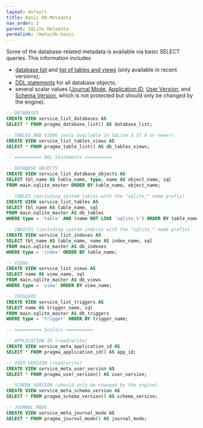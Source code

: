```yaml
---
layout: default
title: Basic DB Metadata
nav_order: 3
parent: SQLite Metadata
permalink: /meta/db-basic
---
```


Some of the database-related metadata is available via basic SELECT queries. This information includes 

 - [database list][] and [list of tables and views][table-view list] (only available in recent versions);
 - [DDL statements][] for all database objects;
 - several scalar values ([Journal Mode][], [Application ID][], [User Version][], and [Schema Version][], which is not protected but should only be changed by the engine).

~~~sql
-- DATABASES
CREATE VIEW service_list_databases AS
SELECT * FROM pragma_database_list() AS database_list;

-- TABLES AND VIEWS (only available in SQLite 3.37.0 or newer)
CREATE VIEW service_list_tables_views AS
SELECT * FROM pragma_table_list() AS db_tables_views;

-- ========== DDL Statements ==========

-- DATABASE OBJECTS
CREATE VIEW service_list_database_objects AS
SELECT tbl_name AS table_name, type, name AS object_name, sql
FROM main.sqlite_master ORDER BY table_name, object_name;

-- TABLES (excluding system tables with the "sqlite_" name prefix)
CREATE VIEW service_list_tables AS
SELECT tbl_name AS table_name, sql
FROM main.sqlite_master AS db_tables
WHERE type = 'table' AND (name NOT LIKE 'sqlite_%') ORDER BY table_name;

-- INDICES (including system indices with the "sqlite_" name prefix)
CREATE VIEW service_list_indexes AS
SELECT tbl_name AS table_name, name AS index_name, sql
FROM main.sqlite_master AS db_indexes
WHERE type = 'index' ORDER BY table_name;

-- VIEWS
CREATE VIEW service_list_views AS
SELECT name AS view_name, sql
FROM main.sqlite_master AS db_views
WHERE type = 'view' ORDER BY view_name;

-- TRIGGERS
CREATE VIEW service_list_triggers AS
SELECT name AS trigger_name, sql
FROM main.sqlite_master AS db_triggers
WHERE type = 'trigger' ORDER BY trigger_name;

-- ========== Scalars ==========

-- APPLICATION ID (read/write)
CREATE VIEW service_meta_application_id AS
SELECT * FROM pragma_application_id() AS app_id;

-- USER VERSION (read/write)
CREATE VIEW service_meta_user_version AS
SELECT * FROM pragma_user_version() AS user_version;

-- SCHEMA VERSION (should only be changed by the engine)
CREATE VIEW service_meta_schema_version AS
SELECT * FROM pragma_schema_version() AS schema_version;

-- JOURNAL MODE
CREATE VIEW service_meta_journal_mode AS
SELECT * FROM pragma_journal_mode() AS journal_mode;
~~~


<!-- References -->

[Application ID]: https://sqlite.org/pragma.html#pragma_application_id
[User Version]: https://sqlite.org/pragma.html#pragma_user_version
[Schema Version]: https://sqlite.org/pragma.html#pragma_schema_version
[Journal Mode]: https://sqlite.org/pragma.html#pragma_journal_mode
[database list]: https://sqlite.org/pragma.html#pragma_database_list
[table-view list]: https://sqlite.org/pragma.html#pragma_table_list
[DDL statements]: https://sqlite.org/schematab.html
